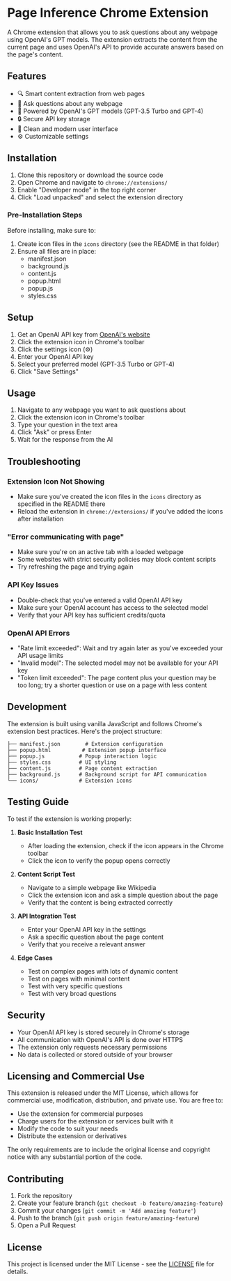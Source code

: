 # Page Inference Chrome Extension

A Chrome extension that allows you to ask questions about any webpage using OpenAI's GPT models. The extension extracts the content from the current page and uses OpenAI's API to provide accurate answers based on the page's content.

## Features

- 🔍 Smart content extraction from web pages
- 💬 Ask questions about any webpage
- 🤖 Powered by OpenAI's GPT models (GPT-3.5 Turbo and GPT-4)
- 🔒 Secure API key storage
- 🎨 Clean and modern user interface
- ⚙️ Customizable settings

## Installation

1. Clone this repository or download the source code
2. Open Chrome and navigate to `chrome://extensions/`
3. Enable "Developer mode" in the top right corner
4. Click "Load unpacked" and select the extension directory

### Pre-Installation Steps

Before installing, make sure to:

1. Create icon files in the `icons` directory (see the README in that folder)
2. Ensure all files are in place:
   - manifest.json
   - background.js
   - content.js
   - popup.html
   - popup.js
   - styles.css

## Setup

1. Get an OpenAI API key from [OpenAI's website](https://platform.openai.com/account/api-keys)
2. Click the extension icon in Chrome's toolbar
3. Click the settings icon (⚙️)
4. Enter your OpenAI API key
5. Select your preferred model (GPT-3.5 Turbo or GPT-4)
6. Click "Save Settings"

## Usage

1. Navigate to any webpage you want to ask questions about
2. Click the extension icon in Chrome's toolbar
3. Type your question in the text area
4. Click "Ask" or press Enter
5. Wait for the response from the AI

## Troubleshooting

### Extension Icon Not Showing
- Make sure you've created the icon files in the `icons` directory as specified in the README there
- Reload the extension in `chrome://extensions/` if you've added the icons after installation

### "Error communicating with page"
- Make sure you're on an active tab with a loaded webpage
- Some websites with strict security policies may block content scripts
- Try refreshing the page and trying again

### API Key Issues
- Double-check that you've entered a valid OpenAI API key
- Make sure your OpenAI account has access to the selected model
- Verify that your API key has sufficient credits/quota

### OpenAI API Errors
- "Rate limit exceeded": Wait and try again later as you've exceeded your API usage limits
- "Invalid model": The selected model may not be available for your API key
- "Token limit exceeded": The page content plus your question may be too long; try a shorter question or use on a page with less content

## Development

The extension is built using vanilla JavaScript and follows Chrome's extension best practices. Here's the project structure:

```
├── manifest.json        # Extension configuration
├── popup.html          # Extension popup interface
├── popup.js           # Popup interaction logic
├── styles.css         # UI styling
├── content.js         # Page content extraction
├── background.js      # Background script for API communication
└── icons/             # Extension icons
```

## Testing Guide

To test if the extension is working properly:

1. **Basic Installation Test**
   - After loading the extension, check if the icon appears in the Chrome toolbar
   - Click the icon to verify the popup opens correctly

2. **Content Script Test**
   - Navigate to a simple webpage like Wikipedia
   - Click the extension icon and ask a simple question about the page
   - Verify that the content is being extracted correctly

3. **API Integration Test**
   - Enter your OpenAI API key in the settings
   - Ask a specific question about the page content
   - Verify that you receive a relevant answer

4. **Edge Cases**
   - Test on complex pages with lots of dynamic content
   - Test on pages with minimal content
   - Test with very specific questions
   - Test with very broad questions

## Security

- Your OpenAI API key is stored securely in Chrome's storage
- All communication with OpenAI's API is done over HTTPS
- The extension only requests necessary permissions
- No data is collected or stored outside of your browser

## Licensing and Commercial Use

This extension is released under the MIT License, which allows for commercial use, modification, distribution, and private use. You are free to:

- Use the extension for commercial purposes
- Charge users for the extension or services built with it
- Modify the code to suit your needs
- Distribute the extension or derivatives

The only requirements are to include the original license and copyright notice with any substantial portion of the code.

## Contributing

1. Fork the repository
2. Create your feature branch (`git checkout -b feature/amazing-feature`)
3. Commit your changes (`git commit -m 'Add amazing feature'`)
4. Push to the branch (`git push origin feature/amazing-feature`)
5. Open a Pull Request

## License

This project is licensed under the MIT License - see the [LICENSE](LICENSE) file for details. 